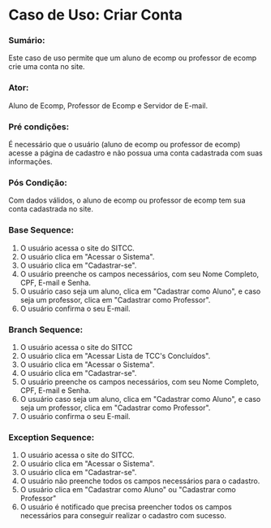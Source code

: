 # Caso de Uso: Criar Conta

### Sumário: 
Este caso de uso permite que um aluno de ecomp ou professor de ecomp crie uma conta no site.

### Ator:
Aluno de Ecomp, Professor de Ecomp e Servidor de E-mail.

### Pré condições: 
É necessário que o usuário (aluno de ecomp ou professor de ecomp) acesse a página de cadastro e não possua uma conta cadastrada com suas informações.

### Pós Condição:
Com dados válidos, o aluno de ecomp ou professor de ecomp tem sua conta cadastrada no site.

### Base Sequence:
1) O usuário acessa o site do SITCC.
2) O usuário clica em "Acessar o Sistema".
3) O usuário clica em "Cadastrar-se".
4) O usuário preenche os campos necessários, com seu Nome Completo, CPF, E-mail e Senha.
6) O usuário caso seja um aluno, clica em "Cadastrar como Aluno", e caso seja um professor, clica em "Cadastrar como Professor".
7) O usuário confirma o seu E-mail.

### Branch Sequence:
1) O usuário acessa o site do SITCC
2) O usuário clica em "Acessar Lista de TCC's Concluídos".
3) O usuário clica em "Acessar o Sistema".
4) O usuário clica em "Cadastrar-se".
5) O usuário preenche os campos necessários, com seu Nome Completo, CPF, E-mail e Senha.
6) O usuário caso seja um aluno, clica em "Cadastrar como Aluno", e caso seja um professor, clica em "Cadastrar como Professor".
7) O usuário confirma o seu E-mail.

### Exception Sequence:
1) O usuário acessa o site do SITCC.
2) O usuário clica em "Acessar o Sistema".
3) O usuário clica em "Cadastrar-se".
4) O usuário não preenche todos os campos necessários para o cadastro.
5) O usuário clica em "Cadastrar como Aluno" ou "Cadastrar como Professor"
6) O usuário é notificado que precisa preencher todos os campos necessários para conseguir realizar o cadastro com sucesso.
